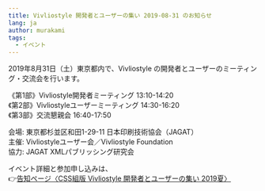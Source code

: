```yaml
---
title: Vivliostyle 開発者とユーザーの集い 2019-08-31 のお知らせ
lang: ja
author: murakami
tags:
  - イベント
---
```


2019年8月31日（土）東京都内で、Vivliostyle の開発者とユーザーのミーティング・交流会を行います。

《第1部》Vivliostyle開発者ミーティング 13:10-14:20  
《第2部》Vivliostyleユーザーミーティング 14:30-16:20  
《第3部》交流懇親会 16:40-17:50

会場: 東京都杉並区和田1-29-11 日本印刷技術協会（JAGAT）  
主催: Vivliostyleユーザー会／Vivliostyle Foundation  
協力: JAGAT XMLパブリッシング研究会

イベント詳細と参加申し込みは、  
👉[告知ページ〈CSS組版 Vivliostyle 開発者とユーザーの集い 2019夏〉](https://connpass.com/event/141767/)
